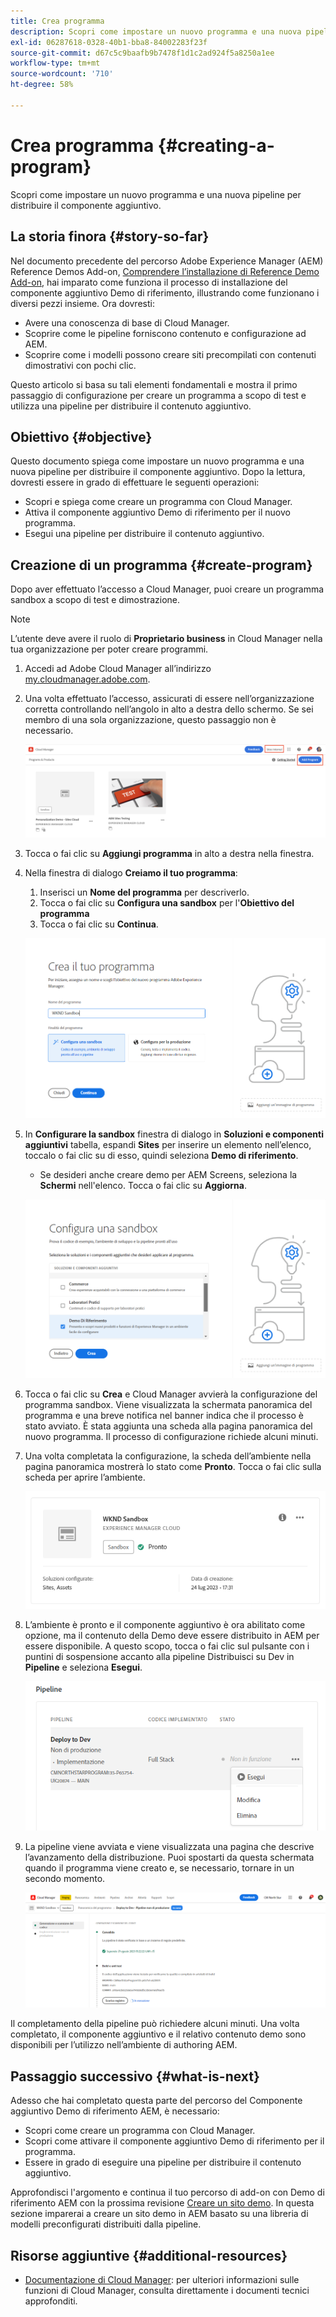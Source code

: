 ```yaml
---
title: Crea programma
description: Scopri come impostare un nuovo programma e una nuova pipeline per distribuire il componente aggiuntivo.
exl-id: 06287618-0328-40b1-bba8-84002283f23f
source-git-commit: d67c5c9baafb9b7478f1d1c2ad924f5a8250a1ee
workflow-type: tm+mt
source-wordcount: '710'
ht-degree: 58%

---
```



# Crea programma {#creating-a-program}

Scopri come impostare un nuovo programma e una nuova pipeline per distribuire il componente aggiuntivo.

## La storia finora {#story-so-far}

Nel documento precedente del percorso Adobe Experience Manager (AEM) Reference Demos Add-on, [Comprendere l’installazione di Reference Demo Add-on,](installation.md) hai imparato come funziona il processo di installazione del componente aggiuntivo Demo di riferimento, illustrando come funzionano i diversi pezzi insieme. Ora dovresti:

* Avere una conoscenza di base di Cloud Manager.
* Scoprire come le pipeline forniscono contenuto e configurazione ad AEM.
* Scoprire come i modelli possono creare siti precompilati con contenuti dimostrativi con pochi clic.

Questo articolo si basa su tali elementi fondamentali e mostra il primo passaggio di configurazione per creare un programma a scopo di test e utilizza una pipeline per distribuire il contenuto aggiuntivo.

## Obiettivo {#objective}

Questo documento spiega come impostare un nuovo programma e una nuova pipeline per distribuire il componente aggiuntivo. Dopo la lettura, dovresti essere in grado di effettuare le seguenti operazioni:

* Scopri e spiega come creare un programma con Cloud Manager.
* Attiva il componente aggiuntivo Demo di riferimento per il nuovo programma.
* Esegui una pipeline per distribuire il contenuto aggiuntivo.

## Creazione di un programma {#create-program}

Dopo aver effettuato l’accesso a Cloud Manager, puoi creare un programma sandbox a scopo di test e dimostrazione.

>[!NOTE]
>
>L’utente deve avere il ruolo di **Proprietario business** in Cloud Manager nella tua organizzazione per poter creare programmi.

1. Accedi ad Adobe Cloud Manager all’indirizzo [my.cloudmanager.adobe.com](https://my.cloudmanager.adobe.com/).

1. Una volta effettuato l’accesso, assicurati di essere nell’organizzazione corretta controllando nell’angolo in alto a destra dello schermo. Se sei membro di una sola organizzazione, questo passaggio non è necessario.

   ![Panoramica di Cloud Manager](assets/cloud-manager.png)

1. Tocca o fai clic su **Aggiungi programma** in alto a destra nella finestra.

1. Nella finestra di dialogo **Creiamo il tuo programma**:

   1. Inserisci un **Nome del programma** per descriverlo.
   1. Tocca o fai clic su **Configura una sandbox** per l&#39;**Obiettivo del programma**
   1. Tocca o fai clic su **Continua**.

   ![Finestra di dialogo Crea programma](assets/create-program.png)

1. In **Configurare la sandbox** finestra di dialogo in **Soluzioni e componenti aggiuntivi** tabella, espandi **Sites** per inserire un elemento nell’elenco, toccalo o fai clic su di esso, quindi seleziona **Demo di riferimento**.

   * Se desideri anche creare demo per AEM Screens, seleziona la **Schermi** nell&#39;elenco. Tocca o fai clic su **Aggiorna**.

   ![Selezione del componente aggiuntivo per una Demo di riferimento nella configurazione del programma](assets/select-reference-demo-add-on.png)


1. Tocca o fai clic su **Crea** e Cloud Manager avvierà la configurazione del programma sandbox. Viene visualizzata la schermata panoramica del programma e una breve notifica nel banner indica che il processo è stato avviato. È stata aggiunta una scheda alla pagina panoramica del nuovo programma. Il processo di configurazione richiede alcuni minuti.

1. Una volta completata la configurazione, la scheda dell’ambiente nella pagina panoramica mostrerà lo stato come **Pronto**. Tocca o fai clic sulla scheda per aprire l’ambiente.

   ![Creazione del programma completata](assets/ready.png)

1. L’ambiente è pronto e il componente aggiuntivo è ora abilitato come opzione, ma il contenuto della Demo deve essere distribuito in AEM per essere disponibile. A questo scopo, tocca o fai clic sul pulsante con i puntini di sospensione accanto alla pipeline Distribuisci su Dev in **Pipeline** e seleziona **Esegui**.

   ![Avvia](assets/run.png)

1. La pipeline viene avviata e viene visualizzata una pagina che descrive l’avanzamento della distribuzione. Puoi spostarti da questa schermata quando il programma viene creato e, se necessario, tornare in un secondo momento.

   ![Distribuzione](assets/deployment.png)

Il completamento della pipeline può richiedere alcuni minuti. Una volta completato, il componente aggiuntivo e il relativo contenuto demo sono disponibili per l’utilizzo nell’ambiente di authoring AEM.

## Passaggio successivo {#what-is-next}

Adesso che hai completato questa parte del percorso del Componente aggiuntivo Demo di riferimento AEM, è necessario:

* Scopri come creare un programma con Cloud Manager.
* Scopri come attivare il componente aggiuntivo Demo di riferimento per il programma.
* Essere in grado di eseguire una pipeline per distribuire il contenuto aggiuntivo.

Approfondisci l&#39;argomento e continua il tuo percorso di add-on con Demo di riferimento AEM con la prossima revisione [Creare un sito demo](create-site.md). In questa sezione imparerai a creare un sito demo in AEM basato su una libreria di modelli preconfigurati distribuiti dalla pipeline.

## Risorse aggiuntive {#additional-resources}

* [Documentazione di Cloud Manager](https://experienceleague.adobe.com/docs/experience-manager-cloud-service/content/onboarding/onboarding-concepts/cloud-manager-introduction.html?lang=it): per ulteriori informazioni sulle funzioni di Cloud Manager, consulta direttamente i documenti tecnici approfonditi.
